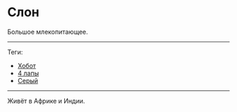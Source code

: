 # Слон

Большое млекопитающее.

---

Теги:

- [Хобот](../_tags/хобот.md)
- [4 лапы](../_tags/4%20лапы.md)
- [Серый](../_tags/серый.md)

---

Живёт в Африке и Индии.
